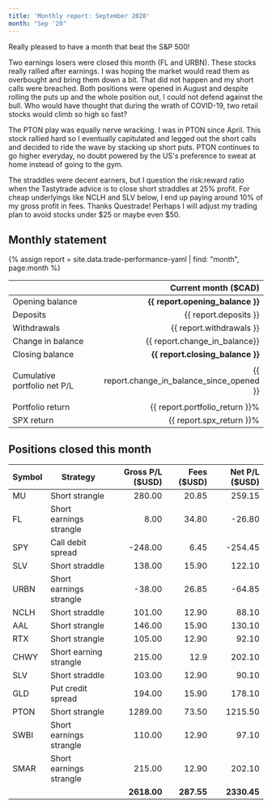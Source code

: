 ```yaml
---
title: 'Monthly report: September 2020'
month: "Sep '20"
---
```


Really pleased to have a month that beat the S&P 500!

Two earnings losers were closed this month (FL and URBN). These stocks really rallied after earnings. I was hoping the market would read them as overbought and bring them down a bit. That did not happen and my short calls were breached. Both positions were opened in August and despite rolling the puts up and the whole position out, I could not defend against the bull. Who would have thought that during the wrath of COVID-19, two retail stocks would climb so high so fast?

The PTON play was equally nerve wracking. I was in PTON since April. This stock rallied hard so I eventually capitulated and legged out the short calls and decided to ride the wave by stacking up short puts. PTON continues to go higher everyday, no doubt powered by the US's preference to sweat at home instead of going to the gym.

The straddles were decent earners, but I question the risk:reward ratio when the Tastytrade advice is to close short straddles at 25% profit. For cheap underlyings like NCLH and SLV below, I end up paying around 10% of my gross profit in fees. Thanks Questrade! Perhaps I will adjust my trading plan to avoid stocks under $25 or maybe even $50.

## Monthly statement

{% assign report = site.data.trade-performance-yaml | find: "month", page.month %}

|                              |                        Current month ($CAD) |
| ---------------------------- | -------------------------------------------:|
| Opening balance              |            **{{ report.opening_balance }}** |
| Deposits                     |                       {{ report.deposits }} |
| Withdrawals                  |                    {{ report.withdrawals }} |
| Change in balance            |               {{ report.change_in_balance}} |
| Closing balance              |            **{{ report.closing_balance }}** |
|                              |                                             |
| Cumulative portfolio net P/L | {{ report.change_in_balance_since_opened }} |
|                              |                                             |
| Portfolio return             |              {{ report.portfolio_return }}% |
| SPX return                   |                    {{ report.spx_return }}% |

## Positions closed this month

| Symbol | Strategy                | Gross P/L ($USD) | Fees ($USD) | Net P/L ($USD) |
| ------ | ----------------------- | ----------------:| -----------:| --------------:|
| MU     | Short strangle          |           280.00 |       20.85 |         259.15 |
| FL     | Short earnings strangle |             8.00 |       34.80 |         -26.80 |
| SPY    | Call debit spread       |          -248.00 |        6.45 |        -254.45 |
| SLV    | Short straddle          |           138.00 |       15.90 |         122.10 |
| URBN   | Short earnings strangle |           -38.00 |       26.85 |         -64.85 |
| NCLH   | Short straddle          |           101.00 |       12.90 |          88.10 |
| AAL    | Short strangle          |           146.00 |       15.90 |         130.10 |
| RTX    | Short strangle          |           105.00 |       12.90 |          92.10 |
| CHWY   | Short earning strangle  |           215.00 |        12.9 |         202.10 |
| SLV    | Short straddle          |           103.00 |       12.90 |          90.10 |
| GLD    | Put credit spread       |           194.00 |       15.90 |         178.10 |
| PTON   | Short strangle          |          1289.00 |       73.50 |        1215.50 |
| SWBI   | Short earnings strangle |           110.00 |       12.90 |          97.10 |
| SMAR   | Short earnings strangle |           215.00 |       12.90 |         202.10 |
|        |                         |      **2618.00** |  **287.55** |    **2330.45** |
